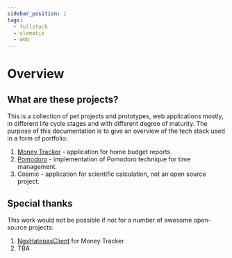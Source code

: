 ```yaml
---
sidebar_position: 1
tags:
  - fullstack
  - clematis
  - web
---
```


# Overview

## What are these projects?

This is a collection of pet projects and prototypes, 
web applications mostly, in different life cycle stages 
and with different degree of maturity. 
The purpose of this documentation is to give an overview 
of the tech stack used in a form of portfolio:

1. [Money Tracker](https://github.com/grauds/money.tracker.ui) - application for home budget reports.
2. [Pomodoro](https://github.com/grauds/clematis.poc.pomodoro) - implementation of Pomodoro technique for time management.
3. Cosmic - application for scientific calculation, not an open source project.


## Special thanks

This work would not be possible if not for a number of awesome open-source projects:

1. [NgxHateoasClient](https://github.com/lagoshny/ngx-hateoas-client) for Money Tracker
2. TBA

